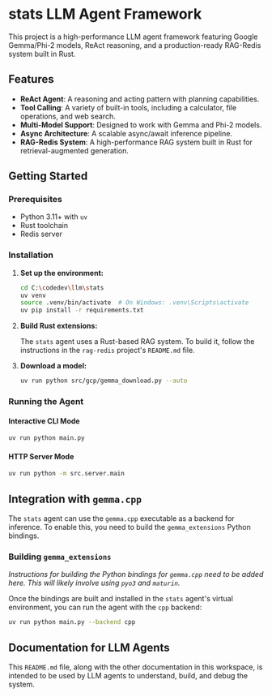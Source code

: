 # stats LLM Agent Framework

This project is a high-performance LLM agent framework featuring Google Gemma/Phi-2 models, ReAct reasoning, and a production-ready RAG-Redis system built in Rust.

## Features

*   **ReAct Agent**: A reasoning and acting pattern with planning capabilities.
*   **Tool Calling**: A variety of built-in tools, including a calculator, file operations, and web search.
*   **Multi-Model Support**: Designed to work with Gemma and Phi-2 models.
*   **Async Architecture**: A scalable async/await inference pipeline.
*   **RAG-Redis System**: A high-performance RAG system built in Rust for retrieval-augmented generation.

## Getting Started

### Prerequisites

*   Python 3.11+ with `uv`
*   Rust toolchain
*   Redis server

### Installation

1.  **Set up the environment:**

    ```bash
    cd C:\codedev\llm\stats
    uv venv
    source .venv/bin/activate  # On Windows: .venv\Scripts\activate
    uv pip install -r requirements.txt
    ```

2.  **Build Rust extensions:**

    The `stats` agent uses a Rust-based RAG system. To build it, follow the instructions in the `rag-redis` project's `README.md` file.

3.  **Download a model:**

    ```bash
    uv run python src/gcp/gemma_download.py --auto
    ```

### Running the Agent

#### Interactive CLI Mode

```bash
uv run python main.py
```

#### HTTP Server Mode

```bash
uv run python -m src.server.main
```

## Integration with `gemma.cpp`

The `stats` agent can use the `gemma.cpp` executable as a backend for inference. To enable this, you need to build the `gemma_extensions` Python bindings.

### Building `gemma_extensions`

*Instructions for building the Python bindings for `gemma.cpp` need to be added here. This will likely involve using `pyo3` and `maturin`.*

Once the bindings are built and installed in the `stats` agent's virtual environment, you can run the agent with the `cpp` backend:

```bash
uv run python main.py --backend cpp
```

## Documentation for LLM Agents

This `README.md` file, along with the other documentation in this workspace, is intended to be used by LLM agents to understand, build, and debug the system.